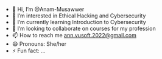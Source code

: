 - 👋 Hi, I’m @Anam-Musawwer
- 👀 I’m interested in Ethical Hacking and Cybersecurity
- 🌱 I’m currently learning Introduction to Cybersecurity
- 💞️ I’m looking to collaborate on courses for my profession
- 📫 How to reach me ann.vusoft.2022@gmail.com
- 😄 Pronouns: She/her
- ⚡ Fun fact: ...

<!---
Anam-Musawwer/Anam-Musawwer is a ✨ special ✨ repository because its `README.md` (this file) appears on your GitHub profile.
You can click the Preview link to take a look at your changes.
--->

